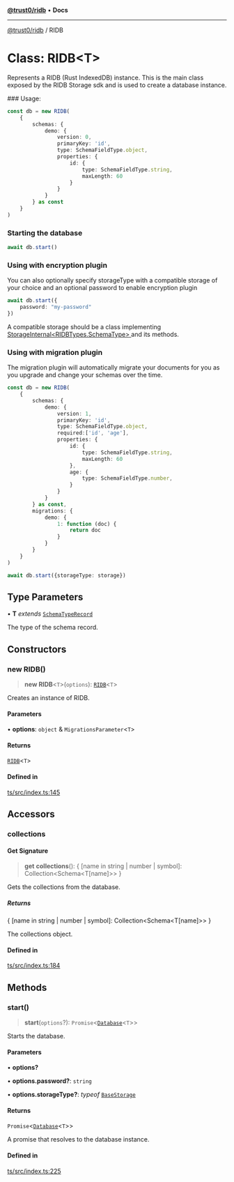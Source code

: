 [**@trust0/ridb**](../README.md) • **Docs**

***

[@trust0/ridb](../README.md) / RIDB

# Class: RIDB\<T\>

Represents a RIDB (Rust IndexedDB) instance.
This is the main class exposed by the RIDB Storage sdk and is used to create a database instance.

### Usage:

```typescript
const db = new RIDB(
    {
        schemas: {
            demo: {
                version: 0,
                primaryKey: 'id',
                type: SchemaFieldType.object,
                properties: {
                    id: {
                        type: SchemaFieldType.string,
                        maxLength: 60
                    }
                }
            }
        } as const
    }
)
```

### Starting the database
```typescript    
await db.start()
```

### Using with encryption plugin
You can also optionally specify storageType with a compatible storage of your choice and an optional password to enable encryption plugin
```typescript
await db.start({
    password: "my-password"
})
```

A compatible storage should be a class implementing [StorageInternal<RIDBTypes.SchemaType> ](../namespaces/RIDBTypes/classes/StorageInternal.md) and its methods.

### Using with migration plugin
The migration plugin will automatically migrate your documents for you as you upgrade and change your schemas over the time. 

```typescript
const db = new RIDB(
    {
        schemas: {
            demo: {
                version: 1,
                primaryKey: 'id',
                type: SchemaFieldType.object,
                required:['id', 'age'],
                properties: {
                    id: {
                        type: SchemaFieldType.string,
                        maxLength: 60
                    },
                    age: {
                        type: SchemaFieldType.number,
                    }
                }
            }
        } as const,
        migrations: {
            demo: {
                1: function (doc) {
                    return doc
                }
            }
        }
    }
)

await db.start({storageType: storage})
```

## Type Parameters

• **T** *extends* [`SchemaTypeRecord`](../namespaces/RIDBTypes/type-aliases/SchemaTypeRecord.md)

The type of the schema record.

## Constructors

### new RIDB()

> **new RIDB**\<`T`\>(`options`): [`RIDB`](RIDB.md)\<`T`\>

Creates an instance of RIDB.

#### Parameters

• **options**: `object` & `MigrationsParameter`\<`T`\>

#### Returns

[`RIDB`](RIDB.md)\<`T`\>

#### Defined in

[ts/src/index.ts:145](https://github.com/elribonazo/RIDB/blob/18ff16c9e22fc67c657be965ea0b226dde8a7772/ts/src/index.ts#L145)

## Accessors

### collections

#### Get Signature

> **get** **collections**(): \{ \[name in string \| number \| symbol\]: Collection\<Schema\<T\[name\]\>\> \}

Gets the collections from the database.

##### Returns

\{ \[name in string \| number \| symbol\]: Collection\<Schema\<T\[name\]\>\> \}

The collections object.

#### Defined in

[ts/src/index.ts:184](https://github.com/elribonazo/RIDB/blob/18ff16c9e22fc67c657be965ea0b226dde8a7772/ts/src/index.ts#L184)

## Methods

### start()

> **start**(`options`?): `Promise`\<[`Database`](../namespaces/RIDBTypes/classes/Database.md)\<`T`\>\>

Starts the database.

#### Parameters

• **options?**

• **options.password?**: `string`

• **options.storageType?**: *typeof* [`BaseStorage`](../namespaces/RIDBTypes/classes/BaseStorage.md)

#### Returns

`Promise`\<[`Database`](../namespaces/RIDBTypes/classes/Database.md)\<`T`\>\>

A promise that resolves to the database instance.

#### Defined in

[ts/src/index.ts:225](https://github.com/elribonazo/RIDB/blob/18ff16c9e22fc67c657be965ea0b226dde8a7772/ts/src/index.ts#L225)
